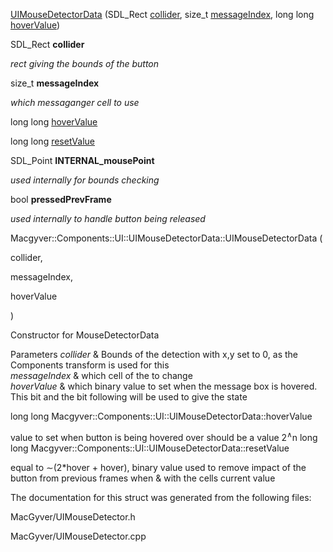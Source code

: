 <div id="struct_macgyver_1_1_components_1_1_u_i_1_1_u_i_mouse_detector_data">

</div>

<span id="struct_macgyver_1_1_components_1_1_u_i_1_1_u_i_mouse_detector_data"
label="struct_macgyver_1_1_components_1_1_u_i_1_1_u_i_mouse_detector_data"></span>

<div class="DoxyCompactItemize">

[UIMouseDetectorData](#struct_macgyver_1_1_components_1_1_u_i_1_1_u_i_mouse_detector_data_af0abf11f4055ab2cc41034a363484f98)
(SDL_Rect
[collider](#struct_macgyver_1_1_components_1_1_u_i_1_1_u_i_mouse_detector_data_a9481c3eac3a136dd9ba539c33d4e6d7a),
size_t
[messageIndex](#struct_macgyver_1_1_components_1_1_u_i_1_1_u_i_mouse_detector_data_a6c5d3215693cf39eb1a60d92fc983e0d),
long long
[hoverValue](#struct_macgyver_1_1_components_1_1_u_i_1_1_u_i_mouse_detector_data_a1c5b9a178c29f0816de11c3791335af4))

</div>

<div class="DoxyCompactItemize">

<span id="struct_macgyver_1_1_components_1_1_u_i_1_1_u_i_mouse_detector_data_a9481c3eac3a136dd9ba539c33d4e6d7a"
label="struct_macgyver_1_1_components_1_1_u_i_1_1_u_i_mouse_detector_data_a9481c3eac3a136dd9ba539c33d4e6d7a"></span>
SDL_Rect **collider**

<div class="DoxyCompactList">

*rect giving the bounds of the button*

</div>

<span id="struct_macgyver_1_1_components_1_1_u_i_1_1_u_i_mouse_detector_data_a6c5d3215693cf39eb1a60d92fc983e0d"
label="struct_macgyver_1_1_components_1_1_u_i_1_1_u_i_mouse_detector_data_a6c5d3215693cf39eb1a60d92fc983e0d"></span>
size_t **messageIndex**

<div class="DoxyCompactList">

*which messaganger cell to use*

</div>

long long
[hoverValue](#struct_macgyver_1_1_components_1_1_u_i_1_1_u_i_mouse_detector_data_a1c5b9a178c29f0816de11c3791335af4)

long long
[resetValue](#struct_macgyver_1_1_components_1_1_u_i_1_1_u_i_mouse_detector_data_ad3d77c6c0ea7eda3e6b2e18103b68d12)

<span id="struct_macgyver_1_1_components_1_1_u_i_1_1_u_i_mouse_detector_data_af74265e1378b3407046e92f150f938ff"
label="struct_macgyver_1_1_components_1_1_u_i_1_1_u_i_mouse_detector_data_af74265e1378b3407046e92f150f938ff"></span>
SDL_Point **INTERNAL_mousePoint**

<div class="DoxyCompactList">

*used internally for bounds checking*

</div>

<span id="struct_macgyver_1_1_components_1_1_u_i_1_1_u_i_mouse_detector_data_aea33e44b781e0d54297debb933c1fbeb"
label="struct_macgyver_1_1_components_1_1_u_i_1_1_u_i_mouse_detector_data_aea33e44b781e0d54297debb933c1fbeb"></span>
bool **pressedPrevFrame**

<div class="DoxyCompactList">

*used internally to handle button being released*

</div>

</div>

<span id="struct_macgyver_1_1_components_1_1_u_i_1_1_u_i_mouse_detector_data_af0abf11f4055ab2cc41034a363484f98"
label="struct_macgyver_1_1_components_1_1_u_i_1_1_u_i_mouse_detector_data_af0abf11f4055ab2cc41034a363484f98"></span>

Macgyver::Components::UI::UIMouseDetectorData::UIMouseDetectorData (

<div class="DoxyParamCaption">

collider,

messageIndex,

hoverValue

</div>

)

Constructor for MouseDetectorData

<div class="DoxyParams">

Parameters *collider* & Bounds of the detection with x,y set to 0, as
the Components transform is used for this  
*messageIndex* & which cell of the to change  
*hoverValue* & which binary value to set when the message box is
hovered. This bit and the bit following will be used to give the state  

</div>

<span id="struct_macgyver_1_1_components_1_1_u_i_1_1_u_i_mouse_detector_data_a1c5b9a178c29f0816de11c3791335af4"
label="struct_macgyver_1_1_components_1_1_u_i_1_1_u_i_mouse_detector_data_a1c5b9a178c29f0816de11c3791335af4"></span>
long long Macgyver::Components::UI::UIMouseDetectorData::hoverValue

value to set when button is being hovered over should be a value
2$^\wedge$n
<span id="struct_macgyver_1_1_components_1_1_u_i_1_1_u_i_mouse_detector_data_ad3d77c6c0ea7eda3e6b2e18103b68d12"
label="struct_macgyver_1_1_components_1_1_u_i_1_1_u_i_mouse_detector_data_ad3d77c6c0ea7eda3e6b2e18103b68d12"></span>
long long Macgyver::Components::UI::UIMouseDetectorData::resetValue

equal to $\sim$(2$\ast$hover + hover), binary value used to remove
impact of the button from previous frames when & with the cells current
value

The documentation for this struct was generated from the following
files:

<div class="DoxyCompactItemize">

MacGyver/UIMouseDetector.h

MacGyver/UIMouseDetector.cpp

</div>
